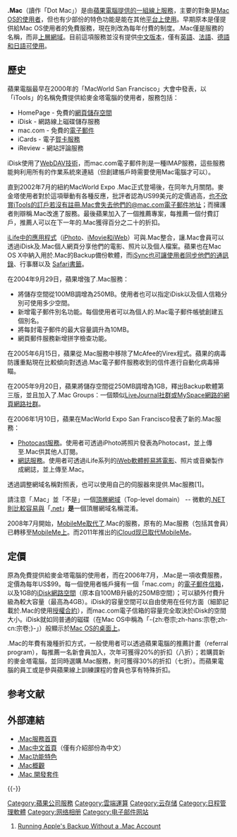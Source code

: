 **.Mac**（讀作「Dot
Mac」）是由[蘋果電腦提供的一組線上服務](../Page/蘋果公司.md "wikilink")，主要的對象是[Mac
OS的使用者](../Page/Mac_OS.md "wikilink")，但也有少部份的特色功能是能在其他[平台上使用](../Page/操作系统.md "wikilink")。早期原本是僅提供給Mac
OS使用者的免費服務，現在則改為每年付費的制度。.Mac僅是服務的名稱，而非[上層網域](../Page/頂級域.md "wikilink")。目前這項服務並沒有提供[中文版本](../Page/汉语.md "wikilink")，僅有[英語](../Page/英语.md "wikilink")、[法語](../Page/法语.md "wikilink")、[德語和](../Page/德语.md "wikilink")[日語可使用](../Page/日语.md "wikilink")。

## 歷史

蘋果電腦最早在2000年的「MacWorld San
Francisco」大會中發表，以「iTools」的名稱免費提供給麥金塔電腦的使用者，服務包括：

  - HomePage - 免費的[網頁儲存空間](../Page/虚拟主机.md "wikilink")
  - iDisk - 網路線上磁碟儲存服務
  - mac.com - 免費的[電子郵件](../Page/电子邮件.md "wikilink")
  - iCards - 電子[賀卡服務](../Page/賀.md "wikilink")
  - iReview - 網站評論服務

iDisk使用了[WebDAV技術](../Page/WebDAV.md "wikilink")，而mac.com電子郵件則是一種IMAP服務，這些服務能夠利用所有的作業系統來連結（但創建帳戶時需要使用Mac電腦才可以）。

直到2002年7月的紐約MacWorld Expo
.Mac正式登場後，在同年九月關閉。麥金塔使用者對於這項舉動有各種反應，批評者認為US99美元的定價過高，也不欣賞iTools的訂戶若沒有註冊.Mac會失去他們的@mac.com電子郵件地址；而擁護者則辯稱.Mac改進了服務。最後蘋果加入了一個推薦專案，每推薦一個付費訂戶，推薦人可以在下一年的.Mac獲得百分之二十的折扣。

[iLife中的應用程式](../Page/iLife.md "wikilink")（[iPhoto](../Page/iPhoto.md "wikilink")、[iMovie和](../Page/iMovie.md "wikilink")[iWeb](../Page/iWeb.md "wikilink")）可與.Mac整合，讓.Mac會員可以透過iDisk及.Mac個人網頁分享他們的電影、照片以及個人檔案。蘋果也在Mac
OS
X中納入用於.Mac的Backup備份軟體，而[iSync也可讓使用者同步他們的通訊錄](../Page/iSync.md "wikilink")、行事曆以及
[Safari書籤](../Page/Safari_\(網頁瀏覽器\).md "wikilink")。

在2004年9月29日，蘋果增強了.Mac服務：

  - 將儲存空間從100MB調增為250MB。使用者也可以指定iDisk以及個人信箱分別可使用多少空間。
  - 新增電子郵件別名功能。每個使用者可以為個人的.Mac電子郵件帳號創建五個別名。
  - 將每封電子郵件的最大容量調升為10MB。
  - 網頁郵件服務新增拼字檢查功能。

在2005年6月15日，蘋果從.Mac服務中移除了McAfee的Virex程式。蘋果的病毒防護重點現在比較傾向對透過.Mac電子郵件服務收到的信件進行自動化病毒掃瞄。

在2005年9月20日，蘋果將儲存空間從250MB調增為1GB，釋出Backup軟體第三版，並且加入了.Mac
Groups：一個類似[LiveJournal社群或](../Page/LiveJournal.md "wikilink")[MySpace網路的網頁](../Page/MySpace.md "wikilink")[網路社群](../Page/虛擬社群.md "wikilink")。

在2006年1月10日，蘋果在MacWorld Expo San Francisco發表了新的.Mac服務：

  - [Photocast服務](../Page/Photocast.md "wikilink")。使用者可透過iPhoto將照片發表為Photocast，並上傳至.Mac供其他人訂閱。
  - [網誌服務](../Page/網誌.md "wikilink")。使用者可透過iLife系列的[iWeb軟體輕易將電影](../Page/iWeb.md "wikilink")、照片或音樂製作成網誌，並上傳至.Mac。

透過調整網域名稱對照表，也可以使用自己的伺服器來提供.Mac服務\[1\]。

請注意「.Mac」並「不是」一個[頂層網域](../Page/頂層網域.md "wikilink")（Top-level domain） --
微軟的[.NET則比較容易與](../Page/.NET_Framework.md "wikilink")「[.net](../Page/.net.md "wikilink")」**是**一個頂層網域名稱混淆。

2008年7月開始，[MobileMe取代了](../Page/MobileMe.md "wikilink").Mac的服務，原有的.Mac服務（包括其會員）已轉移至[MobileMe上](../Page/MobileMe.md "wikilink")。而2011年推出的[iCloud现已取代](../Page/iCloud.md "wikilink")[MobileMe](../Page/MobileMe.md "wikilink")。

## 定價

原為免費提供給麥金塔電腦的使用者，而在2006年7月，.Mac是一項收費服務，定價為每年US$99。每一個使用者帳戶擁有一個「mac.com」的[電子郵件信箱](../Page/電子郵件.md "wikilink")，以及1GB的[iDisk網路空間](../Page/iDisk.md "wikilink")（原本自100MB升級的250MB空間）；可以額外付費升級為較大容量（最高為4GB）。iDisk的容量空間可以自由使用在任何方面（細節記載於.Mac的使用[授權合約](../Page/授權合約.md "wikilink")），而mac.com電子信箱的容量完全取決於iDisk的空間大小。iDisk就如同普通的磁碟（在Mac
OS中稱為「-{zh:卷宗;zh-hans:宗卷;zh-cn:宗卷;}-」）般顯示於[Mac
OS的桌面上](../Page/Mac_OS.md "wikilink")。

.Mac的年費有幾種折扣方式，一般使用者可以透過蘋果電腦的推薦計畫（referral
program），每推薦一名新會員加入，次年可獲得20%的折扣（八折）；若購買新的麥金塔電腦，並同時選購.Mac服務，則可獲得30%的折扣（七折）。而蘋果電腦的員工或是參與蘋果線上訓練課程的會員也享有特殊折扣。

## 参考文献

## 外部連結

  - [.Mac服務首頁](http://www.mac.com/)
  - [.Mac中文首頁](http://www.apple.com.tw/dotmac/)（僅有介紹部份為中文）
  - [.Mac功能特色](https://web.archive.org/web/20060112015126/http://www.apple.com/dotmac/features.html)
  - [.Mac概觀](https://web.archive.org/web/20060104090336/http://images.apple.com/dotmac/pdfs/DotMac_Product_Overview_20050920.pdf)
  - [.Mac 開發套件](http://developer.apple.com/internet/dotmackit.html)

{{-}}

[Category:蘋果公司服務](https://zh.wikipedia.org/wiki/Category:蘋果公司服務 "wikilink")
[Category:雲端運算](https://zh.wikipedia.org/wiki/Category:雲端運算 "wikilink")
[Category:云存储](https://zh.wikipedia.org/wiki/Category:云存储 "wikilink")
[Category:日程管理軟體](https://zh.wikipedia.org/wiki/Category:日程管理軟體 "wikilink")
[Category:网络相册](https://zh.wikipedia.org/wiki/Category:网络相册 "wikilink")
[Category:电子邮件网站](https://zh.wikipedia.org/wiki/Category:电子邮件网站 "wikilink")

1.  [Running Apple's Backup Without a .Mac
    Account](http://www.drijf.net/dototto/)